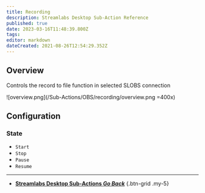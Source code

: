 ```yaml
---
title: Recording
description: Streamlabs Desktop Sub-Action Reference
published: true
date: 2023-03-16T11:48:39.800Z
tags: 
editor: markdown
dateCreated: 2021-08-26T12:54:29.352Z
---
```


## Overview
Controls the record to file function in selected SLOBS connection

![overview.png](/Sub-Actions/OBS/recording/overview.png =400x)

## Configuration
### State
* `Start`
* `Stop`
* `Pause`
* `Resume`

---

- [<i class="mdi mdi-chevron-left"></i> **Streamlabs Desktop Sub-Actions *Go Back***](/Sub-Actions/Streamlabs-Desktop)
{.btn-grid .my-5}